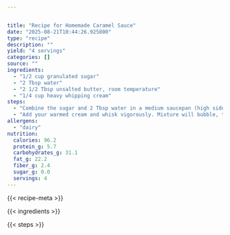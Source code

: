 ```yaml
---


title: "Recipe for Homemade Caramel Sauce"
date: "2025-08-21T10:44:26.925800"
type: "recipe"
description: ""
yield: "4 servings"
categories: []
source: ""
ingredients:
  - "1/2 cup granulated sugar"
  - "2 Tbsp water"
  - "2 1/2 Tbsp unsalted butter, room temperature"
  - "1/4 cup heavy whipping cream"
steps:
  - "Combine the sugar and 2 Tbsp water in a medium saucepan (high sides). Do not stir. Cook over medium-high heat to a dark caramel color, swirling as it begins to brown to distribute the sugar. While the sugar and water are going at it, heat up the cream in a saucepan or microwave just until warm. Take off the heat and add your room temperature butter. Whisk the butter in, being sure it is totally combined."
  - "Add your warmed cream and whisk vigorously. Mixture will bubble, then settle down to a velvety caramel."
allergens:
  - "dairy"
nutrition:
  calories: 96.2
  protein_g: 5.7
  carbohydrates_g: 31.1
  fat_g: 22.2
  fiber_g: 2.4
  sugar_g: 0.0
  servings: 4
---
```


{{< recipe-meta >}}

{{< ingredients >}}

{{< steps >}}
